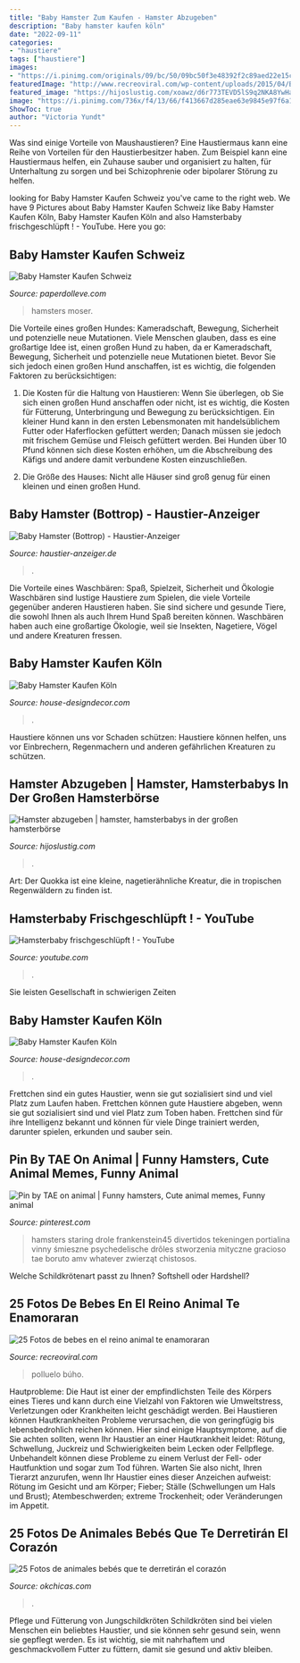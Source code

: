 ```yaml
---
title: "Baby Hamster Zum Kaufen - Hamster Abzugeben"
description: "Baby hamster kaufen köln"
date: "2022-09-11"
categories:
- "haustiere"
tags: ["haustiere"]
images:
- "https://i.pinimg.com/originals/09/bc/50/09bc50f3e48392f2c89aed22e15cf526.jpg"
featuredImage: "http://www.recreoviral.com/wp-content/uploads/2015/04/Bebes-animales-hermosos-8.jpg"
featured_image: "https://hijoslustig.com/xoawz/d6r773TEVD5lS9q2NKA8YwHaE6.jpg"
image: "https://i.pinimg.com/736x/f4/13/66/f413667d285eae63e9845e97f6a123ae.jpg"
ShowToc: true
author: "Victoria Yundt"
---
```



Was sind einige Vorteile von Maushaustieren?
Eine Haustiermaus kann eine Reihe von Vorteilen für den Haustierbesitzer haben. Zum Beispiel kann eine Haustiermaus helfen, ein Zuhause sauber und organisiert zu halten, für Unterhaltung zu sorgen und bei Schizophrenie oder bipolarer Störung zu helfen.

	

		
looking for Baby Hamster Kaufen Schweiz you've came to the right web. We have 9 Pictures about Baby Hamster Kaufen Schweiz like Baby Hamster Kaufen Köln, Baby Hamster Kaufen Köln and also Hamsterbaby frischgeschlüpft ! - YouTube. Here you go:
		
    
## Baby Hamster Kaufen Schweiz

<img loading=lazy src="https://i.pinimg.com/originals/1d/85/c9/1d85c94fca754704cc175f949566b7e4.jpg" onerror="this.onerror=null;this.src='https://tse1.mm.bing.net/th?id=OIP.ly_e68xhK6VD8l3eO_VLYwHaHa&amp;pid=15.1';" alt="Baby Hamster Kaufen Schweiz">

_Source: paperdolleve.com_

>hamsters moser. 

	

Die Vorteile eines großen Hundes: Kameradschaft, Bewegung, Sicherheit und potenzielle neue Mutationen.
Viele Menschen glauben, dass es eine großartige Idee ist, einen großen Hund zu haben, da er Kameradschaft, Bewegung, Sicherheit und potenzielle neue Mutationen bietet. Bevor Sie sich jedoch einen großen Hund anschaffen, ist es wichtig, die folgenden Faktoren zu berücksichtigen:
1) Die Kosten für die Haltung von Haustieren: Wenn Sie überlegen, ob Sie sich einen großen Hund anschaffen oder nicht, ist es wichtig, die Kosten für Fütterung, Unterbringung und Bewegung zu berücksichtigen. Ein kleiner Hund kann in den ersten Lebensmonaten mit handelsüblichem Futter oder Haferflocken gefüttert werden; Danach müssen sie jedoch mit frischem Gemüse und Fleisch gefüttert werden. Bei Hunden über 10 Pfund können sich diese Kosten erhöhen, um die Abschreibung des Käfigs und andere damit verbundene Kosten einzuschließen.

2) Die Größe des Hauses: Nicht alle Häuser sind groß genug für einen kleinen und einen großen Hund.

    
## Baby Hamster (Bottrop) - Haustier-Anzeiger

<img loading=lazy src="https://www.deine-tierwelt.de/fotos/127087663_xl.jpg" onerror="this.onerror=null;this.src='https://tse1.mm.bing.net/th?id=OIP.yCe2WQSKI21bOR_6txjAvgHaJ4&amp;pid=15.1';" alt="Baby Hamster (Bottrop) - Haustier-Anzeiger">

_Source: haustier-anzeiger.de_

>. 

	

Die Vorteile eines Waschbären: Spaß, Spielzeit, Sicherheit und Ökologie
Waschbären sind lustige Haustiere zum Spielen, die viele Vorteile gegenüber anderen Haustieren haben. Sie sind sichere und gesunde Tiere, die sowohl Ihnen als auch Ihrem Hund Spaß bereiten können. Waschbären haben auch eine großartige Ökologie, weil sie Insekten, Nagetiere, Vögel und andere Kreaturen fressen.

    
## Baby Hamster Kaufen Köln

<img loading=lazy src="https://i.pinimg.com/originals/09/bc/50/09bc50f3e48392f2c89aed22e15cf526.jpg" onerror="this.onerror=null;this.src='https://tse2.mm.bing.net/th?id=OIP.QWdpHYZkYpVQgAuRmBhnPgHaHa&amp;pid=15.1';" alt="Baby Hamster Kaufen Köln">

_Source: house-designdecor.com_

>. 

	

Haustiere können uns vor Schaden schützen: Haustiere können helfen, uns vor Einbrechern, Regenmachern und anderen gefährlichen Kreaturen zu schützen.

    
## Hamster Abzugeben | Hamster, Hamsterbabys In Der Großen Hamsterbörse

<img loading=lazy src="https://hijoslustig.com/xoawz/d6r773TEVD5lS9q2NKA8YwHaE6.jpg" onerror="this.onerror=null;this.src='https://tse4.mm.bing.net/th?id=OIP.OL59KHa8T7ZjVdU7BbdlGAAAAA&amp;pid=15.1';" alt="Hamster abzugeben | hamster, hamsterbabys in der großen hamsterbörse">

_Source: hijoslustig.com_

>. 

	

Art: Der Quokka ist eine kleine, nagetierähnliche Kreatur, die in tropischen Regenwäldern zu finden ist.

    
## Hamsterbaby Frischgeschlüpft ! - YouTube

<img loading=lazy src="https://i.ytimg.com/vi/PqPrZjO5CX0/maxresdefault.jpg" onerror="this.onerror=null;this.src='https://tse2.mm.bing.net/th?id=OIP.nhlazNj-uo6wLxTT3WKKQAHaEK&amp;pid=15.1';" alt="Hamsterbaby frischgeschlüpft ! - YouTube">

_Source: youtube.com_

>. 

	

Sie leisten Gesellschaft in schwierigen Zeiten

    
## Baby Hamster Kaufen Köln

<img loading=lazy src="https://i.pinimg.com/originals/05/f7/8e/05f78e7f1943b051d5ff659399039a53.jpg" onerror="this.onerror=null;this.src='https://tse1.mm.bing.net/th?id=OIP.RXCpdPmTzV5sjzyqiCRBwwHaHa&amp;pid=15.1';" alt="Baby Hamster Kaufen Köln">

_Source: house-designdecor.com_

>. 

	

Frettchen sind ein gutes Haustier, wenn sie gut sozialisiert sind und viel Platz zum Laufen haben.
Frettchen können gute Haustiere abgeben, wenn sie gut sozialisiert sind und viel Platz zum Toben haben. Frettchen sind für ihre Intelligenz bekannt und können für viele Dinge trainiert werden, darunter spielen, erkunden und sauber sein.

    
## Pin By TAE On Animal | Funny Hamsters, Cute Animal Memes, Funny Animal

<img loading=lazy src="https://i.pinimg.com/736x/f4/13/66/f413667d285eae63e9845e97f6a123ae.jpg" onerror="this.onerror=null;this.src='https://tse4.mm.bing.net/th?id=OIP.hxvAM8msTwvgirVSKf_BYQHaNK&amp;pid=15.1';" alt="Pin by TAE on animal | Funny hamsters, Cute animal memes, Funny animal">

_Source: pinterest.com_

>hamsters staring drole frankenstein45 divertidos tekeningen portialina vinny śmieszne psychedelische drôles stworzenia mityczne gracioso tae boruto amv whatever zwierząt chistosos. 

	

Welche Schildkrötenart passt zu Ihnen? Softshell oder Hardshell?

    
## 25 Fotos De Bebes En El Reino Animal Te Enamoraran

<img loading=lazy src="http://www.recreoviral.com/wp-content/uploads/2015/04/Bebes-animales-hermosos-8.jpg" onerror="this.onerror=null;this.src='https://tse3.mm.bing.net/th?id=OIP.ZH5OQwImRNqY7JElDyMiNAHaHl&amp;pid=15.1';" alt="25 Fotos de bebes en el reino animal te enamoraran">

_Source: recreoviral.com_

>polluelo búho. 

	

Hautprobleme:
Die Haut ist einer der empfindlichsten Teile des Körpers eines Tieres und kann durch eine Vielzahl von Faktoren wie Umweltstress, Verletzungen oder Krankheiten leicht geschädigt werden. Bei Haustieren können Hautkrankheiten Probleme verursachen, die von geringfügig bis lebensbedrohlich reichen können. Hier sind einige Hauptsymptome, auf die Sie achten sollten, wenn Ihr Haustier an einer Hautkrankheit leidet: Rötung, Schwellung, Juckreiz und Schwierigkeiten beim Lecken oder Fellpflege. Unbehandelt können diese Probleme zu einem Verlust der Fell- oder Hautfunktion und sogar zum Tod führen. Warten Sie also nicht, Ihren Tierarzt anzurufen, wenn Ihr Haustier eines dieser Anzeichen aufweist: Rötung im Gesicht und am Körper; Fieber; Ställe (Schwellungen um Hals und Brust); Atembeschwerden; extreme Trockenheit; oder Veränderungen im Appetit.

    
## 25 Fotos De Animales Bebés Que Te Derretirán El Corazón

<img loading=lazy src="https://www.okchicas.com/wp-content/uploads/2015/07/Fotos-de-animales-bebés-39.jpg" onerror="this.onerror=null;this.src='https://tse3.mm.bing.net/th?id=OIP.9DfcbHG0D9hCA3nIB_JThAHaEo&amp;pid=15.1';" alt="25 Fotos de animales bebés que te derretirán el corazón">

_Source: okchicas.com_

>. 

	

Pflege und Fütterung von Jungschildkröten
Schildkröten sind bei vielen Menschen ein beliebtes Haustier, und sie können sehr gesund sein, wenn sie gepflegt werden. Es ist wichtig, sie mit nahrhaftem und geschmackvollem Futter zu füttern, damit sie gesund und aktiv bleiben.

